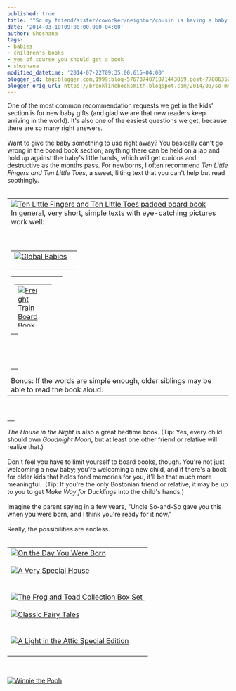```yaml
---
published: true
title: '"So my friend/sister/coworker/neighbor/cousin is having a baby..."'
date: '2014-03-10T09:00:00.000-04:00'
author: Shoshana
tags:
- babies
- children's books
- yes of course you should get a book
- shoshana
modified_datetime: '2014-07-22T09:35:00.615-04:00'
blogger_id: tag:blogger.com,1999:blog-5767374071871443859.post-7708635242673191473
blogger_orig_url: https://brooklinebooksmith.blogspot.com/2014/03/so-my-friendsistercoworkerneighborcousi.html
---
```


One of the most common recommendation requests we get in the kids' section is for new baby gifts (and glad we are that new readers keep arriving in the world). It's also one of the easiest questions we get, because there are so many right answers.<br /><br />Want to give the baby something to use right away? You basically can't go wrong in the board book section; anything there can be held on a lap and hold up against the baby's little hands, which will get curious and destructive as the months pass. For newborns, I often recommend <i>Ten Little Fingers and Ten Little Toes</i>, a sweet,&nbsp;lilting text that you can't help but read soothingly. <br /><br /><table id="aba-search-results-table"><tbody><tr><td valign="top"><div class="abaproduct-image"><a href="https://www.brooklinebooksmith-shop.com/book/v/9780547366203"><img src="https://images.booksense.com/images/books/203/366/FC9780547366203.JPG" title="Ten Little Fingers and Ten Little Toes padded board book" /></a> <br />In general, very short, simple texts with eye-catching pictures work well:<br /><br /><br /><table id="aba-search-results-table"><tbody><tr><td valign="top"><div class="abaproduct-image"><a href="https://www.brooklinebooksmith-shop.com/book/v/9781580891745"><img src="https://images.booksense.com/images/books/745/891/FC9781580891745.JPG" title="Global Babies" /></a> </div></td><td><div class="abaproduct-details"><div class="abaproduct-title"><h2><a href="https://www.brooklinebooksmith-shop.com/book/v/9781580891745"></a></h2></div></div></td></tr></tbody></table><table id="aba-search-results-table" style="height: 115px; width: 117px;"><tbody><tr><td valign="top"><div class="abaproduct-image"><table id="aba-search-results-table"><tbody><tr><td valign="top"><div class="abaproduct-image"><a href="https://www.brooklinebooksmith-shop.com/book/v/9780688149000"><img src="https://images.booksense.com/images/books/000/149/FC9780688149000.JPG" title="Freight Train Board Book" /></a> </div></td><td><div class="abaproduct-details"><div class="abaproduct-title"><h2><a href="https://www.brooklinebooksmith-shop.com/book/v/9780688149000"></a></h2></div></div></td></tr></tbody></table></div></td><td><div class="abaproduct-details"><div class="abaproduct-title"><h2><a href="https://www.brooklinebooksmith-shop.com/book/v/9780671449018"></a></h2></div></div></td></tr></tbody></table><table id="aba-search-results-table"><tbody><tr><td class="aba-search-result-table-spacer" colspan="2"><div class="abaproduct-image"><a class="thickbox initThickbox-processed" href="https://images.indiebound.com/018/449/9780671449018.jpg" rel="field_image_cache_0" title="Moo, Baa, La La La!"><img src="https://images.booksense.com/images/books/018/449/FC9780671449018.JPG" title="" /></a>          <br /><div id="google-book-preview"><span id="__GBS_Button0"></span>      </div></div><h2>      </h2></td></tr><tr><td valign="top"><h2>      </h2></td></tr></tbody></table>Bonus: If the words are simple enough, older siblings may be able to read the book aloud.</div></td></tr></tbody></table><br /><table id="aba-search-results-table"><tbody><tr><td valign="top"><div class="abaproduct-image"></div></td></tr></tbody></table><a class="thickbox initThickbox-processed" href="https://images.indiebound.com/692/577/9780547577692.jpg" rel="field_image_cache_0" title="The House in the Night board book"><img src="https://images.booksense.com/images/books/692/577/FC9780547577692.JPG" title="" /></a><br /><i>The House in the Night</i> is also a great bedtime book. (Tip: Yes, every child should own <i>Goodnight Moon</i>, but at least one other friend or relative will realize that.)<br /><br />Don't feel you have to limit yourself to board books, though. You're not just welcoming a new baby; you're welcoming a new child, and if there's a book for older kids that holds fond memories for you, it'll be that much more meaningful.&nbsp; (Tip: If you're the only Bostonian friend or relative, it may be&nbsp;up to you to get <i>Make Way for Ducklings </i>into the child's hands.)<br /><br />Imagine the parent saying in a few years, "Uncle So-and-So gave you this when you were born, and I think you're ready for it now."<br /><br />Really, the possibilities are endless.<br /><br /><table id="aba-search-results-table"><tbody><tr><td valign="top"><div class="abaproduct-image"><a href="https://www.brooklinebooksmith-shop.com/book/v/9780152059446"><img src="https://images.booksense.com/images/books/446/059/FC9780152059446.JPG" title="On the Day You Were Born" /></a> <br /><br /><a href="https://www.brooklinebooksmith-shop.com/book/v/9780060286385"><img src="https://images.booksense.com/images/books/385/286/FC9780060286385.JPG" title="A Very Special House" /></a><br /><br /><br /><a href="https://www.brooklinebooksmith-shop.com/book/v/9780060580865"><img src="https://images.booksense.com/images/books/865/580/FC9780060580865.JPG" title="The Frog and Toad Collection Box Set" />&nbsp;</a><br /><br /><a href="https://www.brooklinebooksmith-shop.com/book/v/9780867130898"><img src="https://images.booksense.com/images/books/898/130/FC9780867130898.JPG" title="Classic Fairy Tales" /></a><br /><br /><br /><a href="https://www.brooklinebooksmith-shop.com/book/v/9780061905858"><img src="https://images.booksense.com/images/books/858/905/FC9780061905858.JPG" title="A Light in the Attic Special Edition" /></a><br /><br /></div></td></tr></tbody></table><br /><div class="abaproduct-image"><a href="https://www.brooklinebooksmith-shop.com/book/v/9780525477686"><img src="https://images.booksense.com/images/books/686/477/FC9780525477686.JPG" title="Winnie the Pooh" /></a> </div>